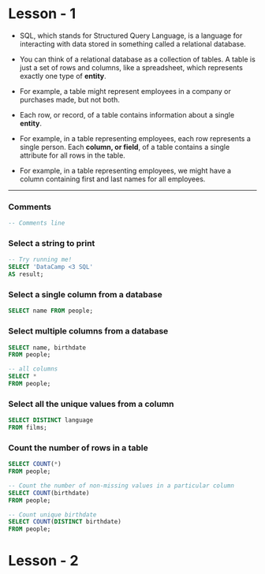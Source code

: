 # Lesson - 1

* SQL, which stands for Structured Query Language, is a language for interacting with data stored in something called a relational database.
* You can think of a relational database as a collection of tables. A table is just a set of rows and columns, like a spreadsheet, which 	represents exactly one type of **entity**.
* For example, a table might represent employees in a company or purchases made, but not both.

* Each row, or record, of a table contains information about a single **entity**.
* For example, in a table representing employees, each row represents a single person. Each **column, or field**, of a table contains a single attribute for all rows in the table. 
* For example, in a table representing employees, we might have a column containing first and last names for all employees.


***

### Comments

```sql
-- Comments line
```

### Select a string to print 		
```sql
-- Try running me!
SELECT 'DataCamp <3 SQL'
AS result;
```

### Select a single column from a database

```sql
SELECT name FROM people;
```

### Select multiple columns from a database

```sql
SELECT name, birthdate
FROM people; 

-- all columns 
SELECT * 
FROM people;
```

### Select all the unique values from a column

```sql
SELECT DISTINCT language
FROM films;
```

### Count the number of rows in a table 

```sql
SELECT COUNT(*)
FROM people;

-- Count the number of non-missing values in a particular column
SELECT COUNT(birthdate)
FROM people;

-- Count unique birthdate 
SELECT COUNT(DISTINCT birthdate)
FROM people;

```



# Lesson - 2